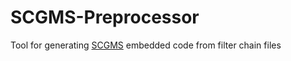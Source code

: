 # SCGMS-Preprocessor

Tool for generating [SCGMS](https://diabetes.zcu.cz/smartcgms/) embedded code from filter chain files
